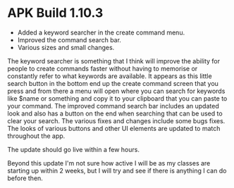 
# APK Build 1.10.3

- Added a keyword searcher in the create command menu.
- Improved the command search bar.
- Various sizes and small changes.

The keyword searcher is something that I think will improve the ability for people to create commands faster without having to memorise or constantly refer to what keywords are available. It appears as this little search button in the bottom end up the create command screen that you press and from there a menu will open where you can search for keywords like $name or something and copy it to your clipboard that you can paste to your command.
The improved command search bar includes an updated look and also has a button on the end when searching that can be used to clear your search.
The various fixes and changes include some bugs fixes. The looks of various buttons and other UI elements are updated to match throughout the app.

The update should go live within a few hours.

Beyond this update I'm not sure how active I will be as my classes are starting up within 2 weeks, but I will try and see if there is anything I can do before then.
